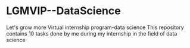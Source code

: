 # LGMVIP--DataScience
Let's grow more Virtual internship program-data science
This repository contains 10 tasks done by me during my internship in the field of data science
